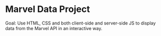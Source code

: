 # Marvel Data Project

Goal: Use HTML, CSS and both client-side and server-side JS to display data from the Marvel API in an interactive way.
